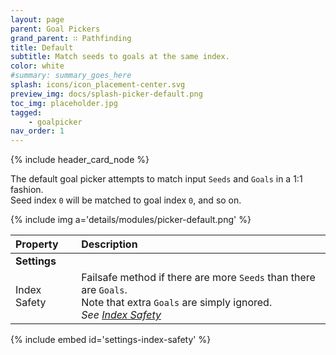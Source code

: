 ```yaml
---
layout: page
parent: Goal Pickers
grand_parent: ∷ Pathfinding
title: Default
subtitle: Match seeds to goals at the same index.
color: white
#summary: summary_goes_here
splash: icons/icon_placement-center.svg
preview_img: docs/splash-picker-default.png
toc_img: placeholder.jpg
tagged: 
    - goalpicker
nav_order: 1
---
```


{% include header_card_node %}

The default goal picker attempts to match input `Seeds` and `Goals` in a 1:1 fashion.  
Seed index `0` will be matched to goal index `0`, and so on.  

{% include img a='details/modules/picker-default.png' %} 

| Property       | Description          |
|:-------------|:------------------|
|**Settings**||
| Index Safety           | Failsafe method if there are more `Seeds` than there are `Goals`.<br>Note that extra `Goals` are simply ignored.<br>*See [Index Safety](#index-safety)* |

{% include embed id='settings-index-safety' %}
